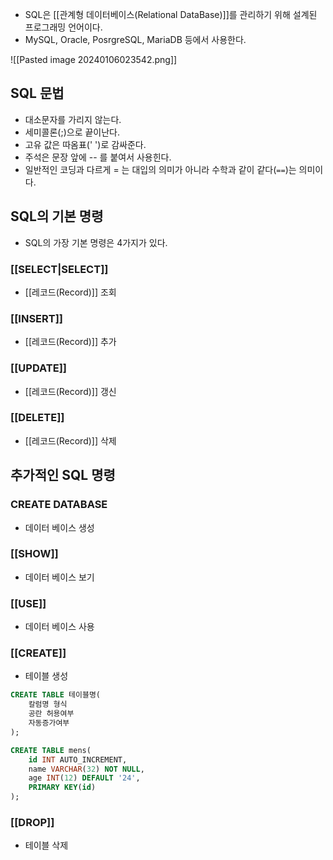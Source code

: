 - SQL은 [[관계형 데이터베이스(Relational DataBase)]]를 관리하기 위해 설계된 프로그래밍 언어이다.
- MySQL, Oracle, PosrgreSQL, MariaDB 등에서 사용한다.

![[Pasted image 20240106023542.png]]

## SQL 문법

- 대소문자를 가리지 않는다.
- 세미콜론(;)으로 끝이난다.
- 고유 값은 따옴표(' ')로 감싸준다.
- 주석은 문장 앞에 -- 를 붙여서 사용힌다.
- 일반적인 코딩과 다르게 = 는 대입의 의미가 아니라 수학과 같이 같다(`==`)는 의미이다.

## SQL의 기본 명령

- SQL의 가장 기본 명령은 4가지가 있다.

### [[SELECT|SELECT]]

- [[레코드(Record)]] 조회
### [[INSERT]]

- [[레코드(Record)]] 추가
### [[UPDATE]]

- [[레코드(Record)]] 갱신
### [[DELETE]]

- [[레코드(Record)]] 삭제


## 추가적인 SQL 명령

### CREATE DATABASE

- 데이터 베이스 생성
### [[SHOW]]

- 데이터 베이스 보기
### [[USE]]

- 데이터 베이스 사용

### [[CREATE]]

-  테이블 생성

```sql
CREATE TABLE 테이블명( 
	칼럼명 형식 
	공란 허용여부 
	자동증가여부 
); 

CREATE TABLE mens( 
	id INT AUTO_INCREMENT,
	name VARCHAR(32) NOT NULL, 
	age INT(12) DEFAULT '24',
	PRIMARY KEY(id) 
);
```

### [[DROP]]

- 테이블 삭제